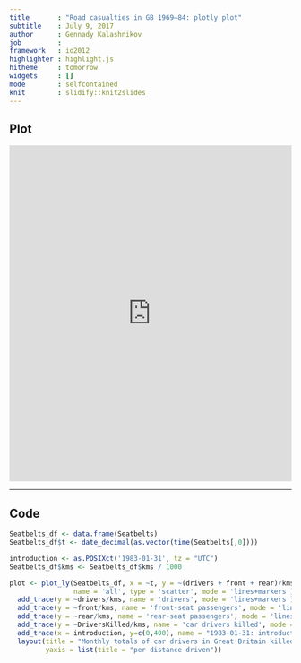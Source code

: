 ```yaml
---
title       : "Road casualties in GB 1969–84: plotly plot"
subtitle    : July 9, 2017
author      : Gennady Kalashnikov
job         : 
framework   : io2012
highlighter : highlight.js
hitheme     : tomorrow
widgets     : []
mode        : selfcontained
knit        : slidify::knit2slides
---
```


## Plot

<iframe src="https://hk-coursera.github.io/r-plotly-plot-assignment/plot-only.html"
        height="600" width="100%"
        scrolling="no" seamless="seamless"
        frameBorder="0">
</iframe>

---

## Code


```r
Seatbelts_df <- data.frame(Seatbelts)
Seatbelts_df$t <- date_decimal(as.vector(time(Seatbelts[,0])))

introduction <- as.POSIXct('1983-01-31', tz = "UTC")
Seatbelts_df$kms <- Seatbelts_df$kms / 1000

plot <- plot_ly(Seatbelts_df, x = ~t, y = ~(drivers + front + rear)/kms,
                name = 'all', type = 'scatter', mode = 'lines+markers') %>%
  add_trace(y = ~drivers/kms, name = 'drivers', mode = 'lines+markers') %>%
  add_trace(y = ~front/kms, name = 'front-seat passengers', mode = 'lines+markers') %>%
  add_trace(y = ~rear/kms, name = 'rear-seat passengers', mode = 'lines+markers') %>%
  add_trace(y = ~DriversKilled/kms, name = 'car drivers killed', mode = 'lines+markers', line = list(color='black')) %>%
  add_trace(x = introduction, y=c(0,400), name = "1983-01-31: introduction\nof compulsory seat\nbelts wearing", mode = "lines", line = list(color='red')) %>%
  layout(title = "Monthly totals of car drivers in Great Britain killed or seriously injured",
         yaxis = list(title = "per distance driven"))
```
